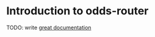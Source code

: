 # Introduction to odds-router

TODO: write [great documentation](http://jacobian.org/writing/what-to-write/)
